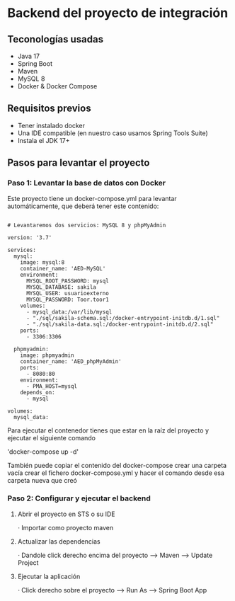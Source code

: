 # Backend del proyecto de integración

## Teconologías usadas

- Java 17
- Spring Boot
- Maven
- MySQL 8
- Docker & Docker Compose


## Requisitos previos

- Tener instalado docker
- Una IDE compatible (en nuestro caso usamos Spring Tools Suite)
- Instala el JDK 17+

## Pasos para levantar el proyecto

### Paso 1: Levantar la base de datos con Docker

Este proyecto tiene un docker-compose.yml para levantar automáticamente, que deberá tener este contenido:

```

# Levantaremos dos servicios: MySQL 8 y phpMyAdmin

version: '3.7'

services:
  mysql:
    image: mysql:8
    container_name: 'AED-MySQL'
    environment:
      MYSQL_ROOT_PASSWORD: mysql
      MYSQL_DATABASE: sakila
      MYSQL_USER: usuarioexterno
      MYSQL_PASSWORD: Toor.toor1
    volumes:
      - mysql_data:/var/lib/mysql
      - "./sql/sakila-schema.sql:/docker-entrypoint-initdb.d/1.sql"
      - "./sql/sakila-data.sql:/docker-entrypoint-initdb.d/2.sql"
    ports:
      - 3306:3306

  phpmyadmin:
    image: phpmyadmin
    container_name: 'AED_phpMyAdmin'
    ports:
      - 8080:80
    environment:
      - PMA_HOST=mysql
    depends_on:
      - mysql

volumes:
  mysql_data:

```

Para ejecutar el contenedor tienes que estar en la raíz del proyecto y ejecutar el siguiente comando

'docker-compose up -d'

También puede copiar el contenido del docker-compose crear una carpeta vacía crear el fichero 
docker-compose.yml y hacer el comando desde esa carpeta nueva que creó 

### Paso 2: Configurar y ejecutar el backend

1. Abrir el proyecto en STS o su IDE

   · Importar como proyecto maven

2. Actualizar las dependencias

   · Dandole click derecho encima del proyecto --> Maven --> Update Project

3. Ejecutar la aplicación

   · Click derecho sobre el proyecto --> Run As --> Spring Boot App
